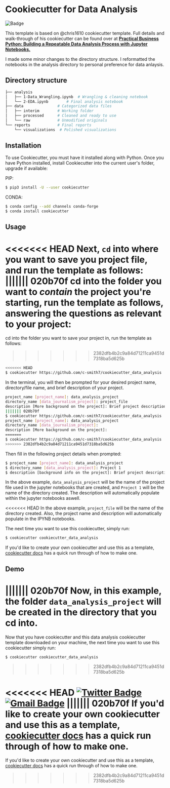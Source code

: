 #  Cookiecutter for Data Analysis

![Badge](https://img.shields.io/badge/Project%20Status-Completed-blue)

This template is based on @chris1610 cookiecutter template. Full details and walk-through of his cookiecutter can be found over at [**Practical Business Python:  Building a Repeatable Data Analysis Process with Jupyter Notebooks.** ](http://pbpython.com/notebook-process.html)

I made some minor changes to the directory structure. I reformatted the notebooks in the analysis directory to personal preference for data anlaysis. 

## Directory structure

```bash
├── analysis
│   ├── 1-Data_Wrangling.ipynb  # Wrangling & cleaning notebook
│   └── 2-EDA.ipynb        # Final analysis notebook
├── data               # Categorized data files
│   ├── interim        # Working folder
│   ├── processed      # Cleaned and ready to use
│   └── raw            # Unmodified originals
└── reports            # Final reports
    └── visualizations  # Polished visualizations
```

## Installation

To use Cookiecutter, you must have it installed along with Python. Once you have Python installed, install Cookiecutter into the current user's folder, upgrade if available:

PIP:
```bash
$ pip3 install -U --user cookiecutter
```
CONDA:
```bash
$ conda config --add channels conda-forge
$ conda install cookiecutter
```

## Usage

<<<<<<< HEAD
Next, `cd` into where you want to save you project file, and run the template as follows:
||||||| 020b70f
cd into the folder you want to *contain* the project you're starting, run the template as follows, answering the questions as relevant to your project:
=======
cd into the folder you want to save your project in, run the template as follows:
>>>>>>> 2382dfb4b2c9a84d71211ca9451d7318ba5d625b

```bash
<<<<<<< HEAD
$ cookiecutter https://github.com/c-smith7/cookiecutter_data_analysis        
```

In the terminal, you will then be prompted for your desired project name, directory/file name, and brief description of your project.  

```bash
project_name [project_name]: data_analysis_project
directory_name [data_journalism_project]: project_file
description [More background on the project]: Brief project description..
||||||| 020b70f
$ cookiecutter https://github.com/c-smith7/cookiecutter_data_analysis        
project_name [project_name]: data_analysis_project
directory_name [data_journalism_project]: 
description [More background on the project]:
=======
$ cookiecutter https://github.com/c-smith7/cookiecutter_data_analysis
>>>>>>> 2382dfb4b2c9a84d71211ca9451d7318ba5d625b
```
Then fill in the following project details when prompted:
```bash
$ project_name [project_name]: data_analysis_project
$ directory_name [data_analysis_project]: Project 1
$ description [background info on the project]: Brief project description..
```

In the above example, `data_analysis_project` will be the name of the project file used in the jupyter notebooks that are created, 
and `Project 1` will be the name of the directory created. The description will automatically populate within the jupyter notebooks aswell.  

<<<<<<< HEAD
In the above example, `project_file` will be the name of the directory created. Also, the project name and description will automatically populate in the IPYNB notebooks.

The next time you want to use this cookiecutter, simply run:
```bash
$ cookiecutter cookiecutter_data_analysis
```

If you'd like to create your own cookiecutter and use this as a template, [cookiecutter docs](https://cookiecutter.readthedocs.io/en/1.7.2/first_steps.html) has a quick run through of how to make one. 

## Demo


||||||| 020b70f
Now, in this example, the folder `data_analysis_project` will be created in the directory that you cd into. 
=======
Now that you have cookiecutter and this data analysis cookiecutter template downloaded on your machine, the next time you want to use this cookiecutter simply run:
```bash
$ cookiecutter cookiecutter_data_analysis
```
>>>>>>> 2382dfb4b2c9a84d71211ca9451d7318ba5d625b

<<<<<<< HEAD
[![Twitter Badge](https://img.shields.io/badge/@cvsmith__7-1DA1F2?style=for-the-badge&logo=twitter&logoColor=white)](https://twitter.com/messages/compose?recipient_id=245625455)  
[![Gmail Badge](https://img.shields.io/badge/carlvsmith7-D14836?style=for-the-badge&logo=gmail&logoColor=white)](mailto:carlvsmith7@gmail.com)
||||||| 020b70f
If you'd like to create your own cookiecutter and use this as a template, [cookiecutter docs](https://cookiecutter.readthedocs.io/en/1.7.2/first_steps.html) has a quick run through of how to make one. 
=======
If you'd like to create your own cookiecutter and use this as a template, [cookiecutter docs](https://cookiecutter.readthedocs.io/en/1.7.2/first_steps.html) has a quick run through of how to make one. 
>>>>>>> 2382dfb4b2c9a84d71211ca9451d7318ba5d625b
